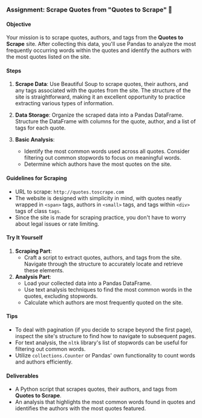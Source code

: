 ### Assignment: Scrape Quotes from "Quotes to Scrape" 📝

#### Objective

Your mission is to scrape quotes, authors, and tags from the **Quotes to Scrape** site. After collecting this data, you'll use Pandas to analyze the most frequently occurring words within the quotes and identify the authors with the most quotes listed on the site.

#### Steps

1. **Scrape Data**: Use Beautiful Soup to scrape quotes, their authors, and any tags associated with the quotes from the site. The structure of the site is straightforward, making it an excellent opportunity to practice extracting various types of information.

2. **Data Storage**: Organize the scraped data into a Pandas DataFrame. Structure the DataFrame with columns for the quote, author, and a list of tags for each quote.

3. **Basic Analysis**:
   - Identify the most common words used across all quotes. Consider filtering out common stopwords to focus on meaningful words.
   - Determine which authors have the most quotes on the site.

#### Guidelines for Scraping

- URL to scrape: `http://quotes.toscrape.com`
- The website is designed with simplicity in mind, with quotes neatly wrapped in `<span>` tags, authors in `<small>` tags, and tags within `<div>` tags of class `tags`.
- Since the site is made for scraping practice, you don't have to worry about legal issues or rate limiting.

#### Try It Yourself

1. **Scraping Part**:
   - Craft a script to extract quotes, authors, and tags from the site. Navigate through the structure to accurately locate and retrieve these elements.
2. **Analysis Part**:
   - Load your collected data into a Pandas DataFrame.
   - Use text analysis techniques to find the most common words in the quotes, excluding stopwords.
   - Calculate which authors are most frequently quoted on the site.

#### Tips

- To deal with pagination (if you decide to scrape beyond the first page), inspect the site's structure to find how to navigate to subsequent pages.
- For text analysis, the `nltk` library's list of stopwords can be useful for filtering out common words.
- Utilize `collections.Counter` or Pandas' own functionality to count words and authors efficiently.

#### Deliverables

- A Python script that scrapes quotes, their authors, and tags from **Quotes to Scrape**.
- An analysis that highlights the most common words found in quotes and identifies the authors with the most quotes featured.
